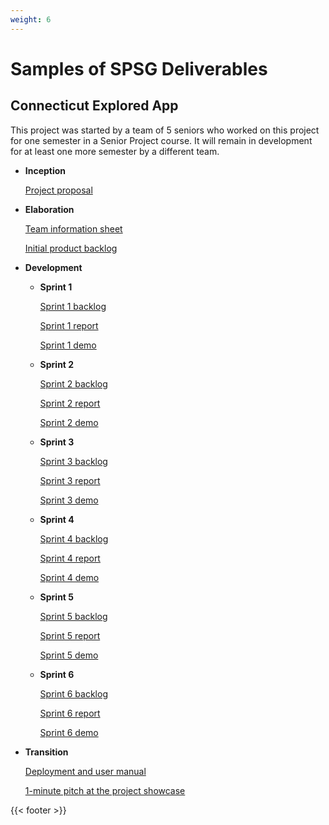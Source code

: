 ```yaml
---
weight: 6
---
```


# Samples of SPSG Deliverables

## Connecticut Explored App

This project was started by a team of 5 seniors who worked on this project for one semester in a Senior Project course. It will remain in development for at least one more semester by a different team.  

- **Inception**

	[Project proposal](</files/samples/CTExplored/inception/CT Explored Scavenger Hunt App proposal.pdf>)


- **Elaboration**

	[Team information sheet](</files/samples/CTExplored/elaboration/Team Info Sheet.pdf>)

	[Initial product backlog](</files/samples/CTExplored/elaboration/Backlog- Mad Hatterz.pdf>)



- **Development**

	- **Sprint 1**

		[Sprint 1 backlog](</files/samples/CTExplored/development/Sprint 1 Github.pdf>)

		[Sprint 1 report](</files/samples/CTExplored/development/Sprint 1 Report- Mad Hatterz.pdf>)
	
		[Sprint 1 demo](<https://www.youtube.com/watch?v=TuVfij33cLQ>)


	- **Sprint 2**

		[Sprint 2 backlog](</files/samples/CTExplored/development/Sprint 2 Github.pdf>)

		[Sprint 2 report](</files/samples/CTExplored/development/Sprint 2 Report- Mad Hatterz.pdf>)
	
		[Sprint 2 demo](<https://www.youtube.com/watch?v=X49oR4IbAVE>)


	- **Sprint 3**

		[Sprint 3 backlog](</files/samples/CTExplored/development/Sprint 3 Github.pdf>)

		[Sprint 3 report](</files/samples/CTExplored/development/Sprint 3 Report- Mad Hatterz.pdf>)
	
		[Sprint 3 demo](<https://www.youtube.com/watch?v=4bjqlWUbioI>)


	- **Sprint 4**

		[Sprint 4 backlog](</files/samples/CTExplored/development/Sprint 4 Github.pdf>)

		[Sprint 4 report](</files/samples/CTExplored/development/Sprint 4 Report- Mad Hatterz.pdf>)
	
		[Sprint 4 demo](<https://www.youtube.com/watch?v=90EBR0O156k>)


	- **Sprint 5**

		[Sprint 5 backlog](</files/samples/CTExplored/development/Sprint 5 Github.pdf>)

		[Sprint 5 report](</files/samples/CTExplored/development/Sprint 5 Report- Mad Hatterz.pdf>)
	
		[Sprint 5 demo](<https://www.youtube.com/watch?v=HYHibx_n5QI>)


	- **Sprint 6**

		[Sprint 6 backlog](</files/samples/CTExplored/development/Sprint 6 Github.pdf>)

		[Sprint 6 report](</files/samples/CTExplored/development/Sprint 6 Report- Mad Hatterz.pdf>)
	
		[Sprint 6 demo](<https://www.youtube.com/watch?v=FUEUIor3nUQ>)

- **Transition**

	[Deployment and user manual](</files/samples/CTExplored/transition/User Manual- Mad Hatterz.pdf>)

	[1-minute pitch at the project showcase](</files/samples/CTExplored/transition/Pitch.pdf>)




{{< footer >}}

